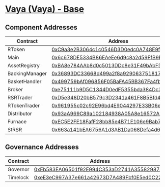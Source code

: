 # [Vaya (Vaya) - Base](https://basescan.org/address/0xC9a3e2B3064c1c0546D3D0edc0A748E9f93Cf18d)

## Component Addresses

| Contract       | Address                                                                                                               | Implementation                                                                                                             | Version |
| -------------- | --------------------------------------------------------------------------------------------------------------------- | -------------------------------------------------------------------------------------------------------------------------- | ------- |
| RToken         | [0xC9a3e2B3064c1c0546D3D0edc0A748E9f93Cf18d](https://basescan.org/address/0xC9a3e2B3064c1c0546D3D0edc0A748E9f93Cf18d) | [0xa42850a760151bb3acf17e7f8643eb4d864bf7a6](https://basescan.org/address/0xa42850a760151bb3acf17e7f8643eb4d864bf7a6#code) | 3.0.0   |
| Main           | [0x6c678DE5334B86EAeEe6d9c8a2d59FfB9E4167F2](https://basescan.org/address/0x6c678DE5334B86EAeEe6d9c8a2d59FfB9E4167F2) | [0x1d6d0b74e7a701ae5c2e11967b242e9861275143](https://basescan.org/address/0x1d6d0b74e7a701ae5c2e11967b242e9861275143#code) | 3.0.0   |
| AssetRegistry  | [0xBA8e784AAb8d0c5013DDc8e31F49bAbF53Eccf22](https://basescan.org/address/0xBA8e784AAb8d0c5013DDc8e31F49bAbF53Eccf22) | [0x9c387fc258061bd3e02c851f36ae227db03a396c](https://basescan.org/address/0x9c387fc258061bd3e02c851f36ae227db03a396c#code) | 3.0.0   |
| BackingManager | [0x36893DC33668d499a2f8a929063751817677A3A7](https://basescan.org/address/0x36893DC33668d499a2f8a929063751817677A3A7) | [0x8569d60df34354cdd1115b90de832845b31c28d2](https://basescan.org/address/0x8569d60df34354cdd1115b90de832845b31c28d2#code) | 3.0.1   |
| BasketHandler  | [0x499759bAf096856F05BaFA45BB367Fa4fbE4d920](https://basescan.org/address/0x499759bAf096856F05BaFA45BB367Fa4fbE4d920) | [0x25e92785c1ac01b397224e0534f3d626868a1cbf](https://basescan.org/address/0x25e92785c1ac01b397224e0534f3d626868a1cbf#code) | 3.0.0   |
| Broker         | [0xe75111b9D5C1344D0edF5355bda384Dc36eB3F7e](https://basescan.org/address/0xe75111b9D5C1344D0edF5355bda384Dc36eB3F7e) | [0x12c3bb1b0da85fdae0137ae8fde901f7d0e106ba](https://basescan.org/address/0x12c3bb1b0da85fdae0137ae8fde901f7d0e106ba#code) | 3.0.0   |
| RSRTrader      | [0xD5e348D20bB579c3D2341a461F8B5Bfd4C762090](https://basescan.org/address/0xD5e348D20bB579c3D2341a461F8B5Bfd4C762090) | [0xf4c5d33dabb9d4681ed9b83618d629ba1006ae16](https://basescan.org/address/0xf4c5d33dabb9d4681ed9b83618d629ba1006ae16#code) | 3.0.1   |
| RTokenTrader   | [0x961955c02c92E96bd4E9044297E33B06e5652eE9](https://basescan.org/address/0x961955c02c92E96bd4E9044297E33B06e5652eE9) | [0xf4c5d33dabb9d4681ed9b83618d629ba1006ae16](https://basescan.org/address/0xf4c5d33dabb9d4681ed9b83618d629ba1006ae16#code) | 3.0.1   |
| Distributor    | [0x93aA969C89a102184938A05A8e16572A4DeB5873](https://basescan.org/address/0x93aA969C89a102184938A05A8e16572A4DeB5873) | [0xd31de64957b79435bfc702044590ac417e02c19b](https://basescan.org/address/0xd31de64957b79435bfc702044590ac417e02c19b#code) | 3.0.0   |
| Furnace        | [0xEC5E2FE18FafF28bb85e4B71E106e9Bab7412783](https://basescan.org/address/0xEC5E2FE18FafF28bb85e4B71E106e9Bab7412783) | [0x45d7dfe976cdf80962d863a66918346a457b87bd](https://basescan.org/address/0x45d7dfe976cdf80962d863a66918346a457b87bd#code) | 3.0.0   |
| StRSR          | [0x663a141bEA6756A1d3AB1Da068Defa4d6b523FbE](https://basescan.org/address/0x663a141bEA6756A1d3AB1Da068Defa4d6b523FbE) | [0x53321f03a7cce52413515dfd0527e0163ec69a46](https://basescan.org/address/0x53321f03a7cce52413515dfd0527e0163ec69a46#code) | 3.0.0   |

## Governance Addresses

| Contract | Address                                                                                                               |
| -------- | --------------------------------------------------------------------------------------------------------------------- |
| Governor | [0xEb583EA06501f92E994C353aD2741A35582987aA](https://basescan.org/address/0xEb583EA06501f92E994C353aD2741A35582987aA) |
| Timelock | [0xeE3eC997A37e661a42673D7A489Fbf0E5ed0C223](https://basescan.org/address/0xeE3eC997A37e661a42673D7A489Fbf0E5ed0C223) |
